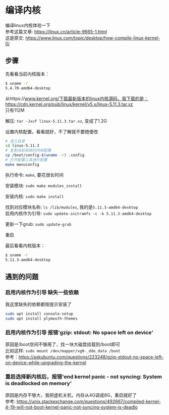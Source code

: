 # 编译内核

编译linux内核体验一下  
参考这篇文章: https://linux.cn/article-9665-1.html  
这是原文: https://www.linux.com/topic/desktop/how-compile-linux-kernel-0/  


## 步骤
先看看当前内核版本：  
```sh
$ uname -r
5.4.70-amd64-desktop
```

从https://www.kernel.org/下载最新版本的linux内核源码，我下载的是：  
https://cdn.kernel.org/pub/linux/kernel/v5.x/linux-5.11.3.tar.xz  
只有112M  

解压: `tar -Jxvf linux-5.11.3.tar.xz`, 变成了1.2G  

设置内核配置，看看就好，不了解就不要随便改  
```bash
# 进入目录
cd linux-5.11.3
# 复制当前系统的内核配置
cp /boot/config-$(uname -r) .config
# 打开配置工具进行配置
make menuconfig
```

执行命令: `make`, 要花很长时间  

安装模块: `sudo make modules_install`  

安装内核: `sudo make install`  

找到对应模块名称: `ls /lib/modules`, 我的是`5.11.3-amd64-desktop`  
启用内核作为引导: `sudo update-initramfs -c -k 5.11.3-amd64-desktop`  

更新一下grub: `sudo update-grub`  

重启  

最后看看内核版本：  
```sh
$ uname -r
5.11.3-amd64-desktop
```


## 遇到的问题
### 启用内核作为引导 缺失一些依赖
我这里缺失的依赖都按提示安装了  
```sh
sudo apt install console-setup
sudo apt install plymouth-themes
```

### 启用内核作为引导 报错'gzip: stdout: No space left on device'  
原因是/boot空间不够用了，找一块大磁盘挂载到/boot即可  
比如这样: `sudo mount /dev/mapper/vg0-_dde_data /boot`  
参考：https://askubuntu.com/questions/223248/gzip-stdout-no-space-left-on-device-while-upgrading-the-kernel  

### 重启选择新内核后，报错'end kernel panic - not syncing: System is deadlocked on memory'  
原因是内存不够大，我把虚机关机，内存从4G调成8G，重启就好了  
参考: https://unix.stackexchange.com/questions/492667/compiled-kernel-4-19-will-not-boot-kernel-panic-not-syncing-system-is-deadlo  
